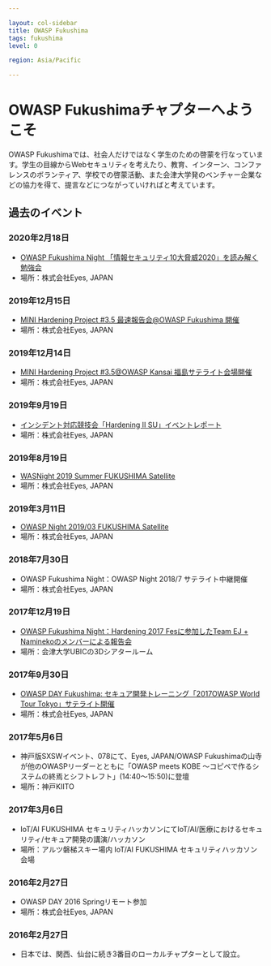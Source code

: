 ```yaml
---

layout: col-sidebar
title: OWASP Fukushima
tags: fukushima
level: 0

region: Asia/Pacific

---
```


# OWASP Fukushimaチャプターへようこそ

OWASP Fukushimaでは、社会人だけではなく学生のための啓蒙を行なっています。学生の目線からWebセキュリティを考えたり、教育、インターン、コンファレンスのボランティア、学校での啓蒙活動、また会津大学発のベンチャー企業などの協力を得て、提言などにつながっていければと考えています。

## 過去のイベント

### 2020年2月18日

* [OWASP Fukushima Night 「情報セキュリティ10大脅威2020」を読み解く勉強会](https://owasp-fukushima.connpass.com/event/166666/)
* 場所：株式会社Eyes, JAPAN

### 2019年12月15日

* [MINI Hardening Project #3.5 最速報告会@OWASP Fukushima 開催](https://owasp-fukushima.connpass.com/event/157000/)
* 場所：株式会社Eyes, JAPAN

### 2019年12月14日

* [MINI Hardening Project #3.5@OWASP Kansai 福島サテライト会場開催](https://owasp-fukushima.connpass.com/event/155918/)
* 場所：株式会社Eyes, JAPAN

### 2019年9月19日

* [インシデント対応競技会「Hardening II SU」イベントレポート](https://owasp-fukushima.connpass.com/event/145080/)
* 場所：株式会社Eyes, JAPAN

### 2019年8月19日

* [WASNight 2019 Summer FUKUSHIMA Satellite](https://owasp-fukushima.connpass.com/event/142725/)
* 場所：株式会社Eyes, JAPAN

### 2019年3月11日

* [OWASP Night 2019/03 FUKUSHIMA Satellite](https://owasp-fukushima.connpass.com/event/123902/)
* 場所：株式会社Eyes, JAPAN

### 2018年7月30日

* OWASP Fukushima Night：OWASP Night 2018/7 サテライト中継開催
* 場所：株式会社Eyes, JAPAN

### 2017年12月19日

* [OWASP Fukushima Night：Hardening 2017 Fesに参加したTeam EJ + Naminekoのメンバーによる報告会](https://owasp-fukushima.connpass.com/event/74921/)
* 場所：会津大学UBICの3Dシアタールーム

### 2017年9月30日

* [OWASP DAY Fukushima: セキュア開発トレーニング「2017OWASP World Tour Tokyo」サテライト開催](https://owasp-fukushima.connpass.com/event/66332/)
* 場所：株式会社Eyes, JAPAN

### 2017年5月6日

* 神戸版SXSWイベント、078にて、Eyes, JAPAN/OWASP Fukushimaの山寺が他のOWASPリーダーとともに「OWASP meets KOBE ～コピペで作るシステムの終焉とシフトレフト」(14:40〜15:50)に登壇
* 場所：神戸KIITO

### 2017年3月6日

* IoT/AI FUKUSHIMA セキュリティハッカソンにてIoT/AI/医療におけるセキュリティ/セキュア開発の講演/ハッカソン
* 場所：アルツ磐梯スキー場内 IoT/AI FUKUSHIMA セキュリティハッカソン会場

### 2016年2月27日

* OWASP DAY 2016 Springリモート参加
* 場所：株式会社Eyes, JAPAN

### 2016年2月27日

* 日本では、関西、仙台に続き3番目のローカルチャプターとして設立。
